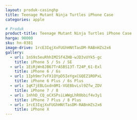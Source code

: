 ```yaml
---
layout: produk-casinghp
title: Teenage Mutant Ninja Turtles iPhone Case
categories: apple

# Produk
product-title: Teenage Mutant Ninja Turtles iPhone Case
harga: 90000
sku: hn-0381
image-drive: 1rcE3IqjXxFUGhHNtTasDM-RABnHZs2x6
gallery:
  - url: 1nS9s5euRhhIMISf4ZHB-wJD3vUYk5-gc
    title: iPhone 5 / 5s / SE
  - url: 1EiRjWn8JB67TrASBS13T-T24P_61-Exl
    title: iPhone 6 / 6s
  - url: 1Iph9mr7vFX1QYpD5IeYgxCGQEZ1ROPxL
    title: iPhone 6 Plus / 6s Plus
  - url: 1qK7jEBLGxdn0M1-VGEBbvLsl9Zfw_ZDV
    title: iPhone 7 / 8
  - url: 1nhhD_CQ_oCXSPsiLWWgLhR0bbif4v3y1
    title: iPhone 7 Plus / 8 Plus
  - url: 1rcE3IqjXxFUGhHNtTasDM-RABnHZs2x6
    title: iPhone X
---
```

